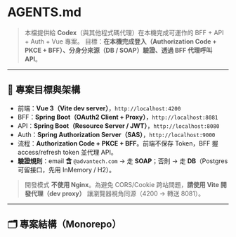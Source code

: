 # AGENTS.md

> 本檔提供給 **Codex**（與其他程式碼代理）在本機完成可運作的 BFF + API + Auth + Vue 專案。
> 目標：**在本機完成登入（Authorization Code + PKCE + BFF）、分身分來源（DB / SOAP）驗證、透過 BFF 代理呼叫 API**。

---

## 🔭 專案目標與架構

- 前端：**Vue 3（Vite dev server）**，`http://localhost:4200`
- BFF：**Spring Boot（OAuth2 Client + Proxy）**，`http://localhost:8081`
- API：**Spring Boot（Resource Server / JWT）**，`http://localhost:8080`
- Auth：**Spring Authorization Server（SAS）**，`http://localhost:9000`
- 流程：**Authorization Code + PKCE + BFF**。前端不保存 Token，BFF 握 access/refresh token 並代理 API。
- **驗證規則**：email **含** `@advantech.com` → 走 **SOAP**；否則 → 走 **DB**（Postgres 可留接口，先用 InMemory / H2）。

> 開發模式 **不使用 Nginx**。為避免 CORS/Cookie 跨站問題，**請使用 Vite 開發代理（dev proxy）** 讓瀏覽器視角同源（4200 → 轉送 8081）。

---

## 🗂️ 專案結構（Monorepo）

